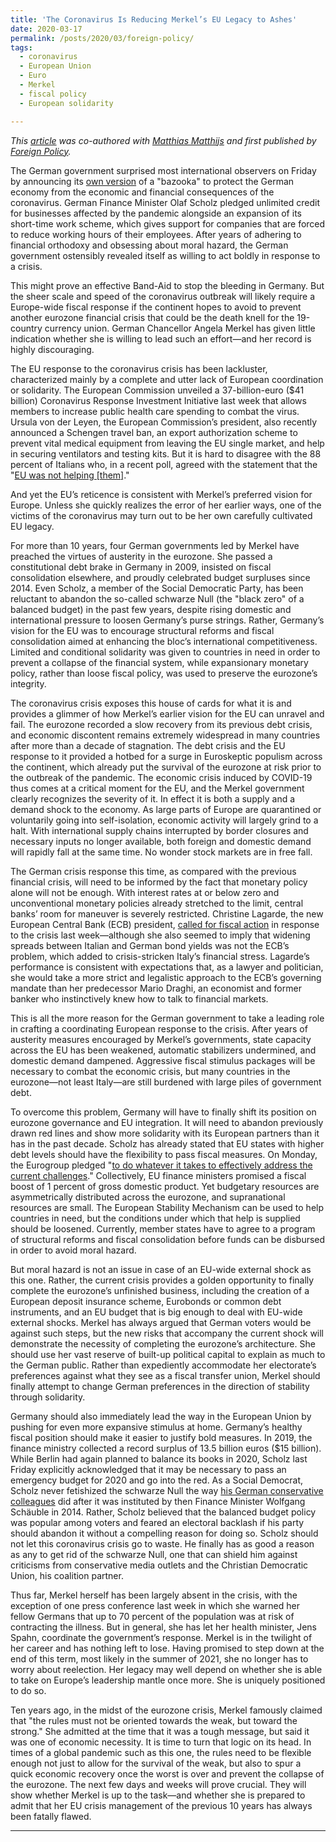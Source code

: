 ```yaml
---
title: 'The Coronavirus Is Reducing Merkel’s EU Legacy to Ashes'
date: 2020-03-17
permalink: /posts/2020/03/foreign-policy/
tags:
  - coronavirus
  - European Union
  - Euro
  - Merkel
  - fiscal policy 
  - European solidarity

---
```


*This [article](https://foreignpolicy.com/2020/03/17/coronavirus-germany-merkel-eu-legacy/) was co-authored with [Matthias Matthijs](https://sais.jhu.edu/users/mmatthi2) and first published by [Foreign Policy](https://foreignpolicy.com/).*

The German government surprised most international observers on Friday by announcing its [own version](https://www.bundesfinanzministerium.de/Content/DE/Pressemitteilungen/Finanzpolitik/2020/03/2020-03-13-download-en.pdf?__blob=publicationFile&v=2) of a "bazooka" to protect the German economy from the economic and financial consequences of the coronavirus. German Finance Minister Olaf Scholz pledged unlimited credit for businesses affected by the pandemic alongside an expansion of its short-time work scheme, which gives support for companies that are forced to reduce working hours of their employees. After years of adhering to financial orthodoxy and obsessing about moral hazard, the German government ostensibly revealed itself as willing to act boldly in response to a crisis.

This might prove an effective Band-Aid to stop the bleeding in Germany. But the sheer scale and speed of the coronavirus outbreak will likely require a Europe-wide fiscal response if the continent hopes to avoid to prevent another eurozone financial crisis that could be the death knell for the 19-country currency union. German Chancellor Angela Merkel has given little indication whether she is willing to lead such an effort—and her record is highly discouraging.

The EU response to the coronavirus crisis has been lackluster, characterized mainly by a complete and utter lack of European coordination or solidarity. The European Commission unveiled a 37-billion-euro ($41 billion) Coronavirus Response Investment Initiative last week that allows members to increase public health care spending to combat the virus. Ursula von der Leyen, the European Commission’s president, also recently announced a Schengen travel ban, an export authorization scheme to prevent vital medical equipment from leaving the EU single market, and help in securing ventilators and testing kits. But it is hard to disagree with the 88 percent of Italians who, in a recent poll, agreed with the statement that the "[EU was not helping [them]](https://twitter.com/GoodwinMJ/status/1239270818695319554)."

And yet the EU’s reticence is consistent with Merkel’s preferred vision for Europe. Unless she quickly realizes the error of her earlier ways, one of the victims of the coronavirus may turn out to be her own carefully cultivated EU legacy.

For more than 10 years, four German governments led by Merkel have preached the virtues of austerity in the eurozone. She passed a constitutional debt brake in Germany in 2009, insisted on fiscal consolidation elsewhere, and proudly celebrated budget surpluses since 2014. Even Scholz, a member of the Social Democratic Party, has been reluctant to abandon the so-called schwarze Null (the "black zero" of a balanced budget) in the past few years, despite rising domestic and international pressure to loosen Germany’s purse strings. Rather, Germany’s vision for the EU was to encourage structural reforms and fiscal consolidation aimed at enhancing the bloc’s international competitiveness. Limited and conditional solidarity was given to countries in need in order to prevent a collapse of the financial system, while expansionary monetary policy, rather than loose fiscal policy, was used to preserve the eurozone’s integrity.

The coronavirus crisis exposes this house of cards for what it is and provides a glimmer of how Merkel’s earlier vision for the EU can unravel and fail. The eurozone recorded a slow recovery from its previous debt crisis, and economic discontent remains extremely widespread in many countries after more than a decade of stagnation. The debt crisis and the EU response to it provided a hotbed for a surge in Euroskeptic populism across the continent, which already put the survival of the eurozone at risk prior to the outbreak of the pandemic. The economic crisis induced by COVID-19 thus comes at a critical moment for the EU, and the Merkel government clearly recognizes the severity of it. In effect it is both a supply and a demand shock to the economy. As large parts of Europe are quarantined or voluntarily going into self-isolation, economic activity will largely grind to a halt. With international supply chains interrupted by border closures and necessary inputs no longer available, both foreign and domestic demand will rapidly fall at the same time. No wonder stock markets are in free fall.

The German crisis response this time, as compared with the previous financial crisis, will need to be informed by the fact that monetary policy alone will not be enough. With interest rates at or below zero and unconventional monetary policies already stretched to the limit, central banks’ room for maneuver is severely restricted. Christine Lagarde, the new European Central Bank (ECB) president, [called for fiscal action](https://www.ecb.europa.eu/press/pressconf/2020/html/ecb.is200312~f857a21b6c.en.html) in response to the crisis last week—although she also seemed to imply that widening spreads between Italian and German bond yields was not the ECB’s problem, which added to crisis-stricken Italy’s financial stress. Lagarde’s performance is consistent with expectations that, as a lawyer and politician, she would take a more strict and legalistic approach to the ECB’s governing mandate than her predecessor Mario Draghi, an economist and former banker who instinctively knew how to talk to financial markets.

This is all the more reason for the German government to take a leading role in crafting a coordinating European response to the crisis. After years of austerity measures encouraged by Merkel’s governments, state capacity across the EU has been weakened, automatic stabilizers undermined, and domestic demand dampened. Aggressive fiscal stimulus packages will be necessary to combat the economic crisis, but many countries in the eurozone—not least Italy—are still burdened with large piles of government debt.

To overcome this problem, Germany will have to finally shift its position on eurozone governance and EU integration. It will need to abandon previously drawn red lines and show more solidarity with its European partners than it has in the past decade. Scholz has already stated that EU states with higher debt levels should have the flexibility to pass fiscal measures. On Monday, the Eurogroup pledged "[to do whatever it takes to effectively address the current challenges](https://www.consilium.europa.eu/en/press/press-releases/2020/03/16/statement-on-covid-19-economic-policy-response/)." Collectively, EU finance ministers promised a fiscal boost of 1 percent of gross domestic product. Yet budgetary resources are asymmetrically distributed across the eurozone, and supranational resources are small. The European Stability Mechanism can be used to help countries in need, but the conditions under which that help is supplied should be loosened. Currently, member states have to agree to a program of structural reforms and fiscal consolidation before funds can be disbursed in order to avoid moral hazard.

But moral hazard is not an issue in case of an EU-wide external shock as this one. Rather, the current crisis provides a golden opportunity to finally complete the eurozone’s unfinished business, including the creation of a European deposit insurance scheme, Eurobonds or common debt instruments, and an EU budget that is big enough to deal with EU-wide external shocks. Merkel has always argued that German voters would be against such steps, but the new risks that accompany the current shock will demonstrate the necessity of completing the eurozone’s architecture. She should use her vast reserve of built-up political capital to explain as much to the German public. Rather than expediently accommodate her electorate’s preferences against what they see as a fiscal transfer union, Merkel should finally attempt to change German preferences in the direction of stability through solidarity.

Germany should also immediately lead the way in the European Union by pushing for even more expansive stimulus at home. Germany’s healthy fiscal position should make it easier to justify bold measures. In 2019, the finance ministry collected a record surplus of 13.5 billion euros ($15 billion). While Berlin had again planned to balance its books in 2020, Scholz last Friday explicitly acknowledged that it may be necessary to pass an emergency budget for 2020 and go into the red. As a Social Democrat, Scholz never fetishized the schwarze Null the way [his German conservative colleagues](https://twitter.com/cdu/status/1199656278102028288) did after it was instituted by then Finance Minister Wolfgang Schäuble in 2014. Rather, Scholz believed that the balanced budget policy was popular among voters and feared an electoral backlash if his party should abandon it without a compelling reason for doing so. Scholz should not let this coronavirus crisis go to waste. He finally has as good a reason as any to get rid of the schwarze Null, one that can shield him against criticisms from conservative media outlets and the Christian Democratic Union, his coalition partner.

Thus far, Merkel herself has been largely absent in the crisis, with the exception of one press conference last week in which she warned her fellow Germans that up to 70 percent of the population was at risk of contracting the illness. But in general, she has let her health minister, Jens Spahn, coordinate the government’s response. Merkel is in the twilight of her career and has nothing left to lose. Having promised to step down at the end of this term, most likely in the summer of 2021, she no longer has to worry about reelection. Her legacy may well depend on whether she is able to take on Europe’s leadership mantle once more. She is uniquely positioned to do so.

Ten years ago, in the midst of the eurozone crisis, Merkel famously claimed that "the rules must not be oriented towards the weak, but toward the strong." She admitted at the time that it was a tough message, but said it was one of economic necessity. It is time to turn that logic on its head. In times of a global pandemic such as this one, the rules need to be flexible enough not just to allow for the survival of the weak, but also to spur a quick economic recovery once the worst is over and prevent the collapse of the eurozone. The next few days and weeks will prove crucial. They will show whether Merkel is up to the task—and whether she is prepared to admit that her EU crisis management of the previous 10 years has always been fatally flawed.

------